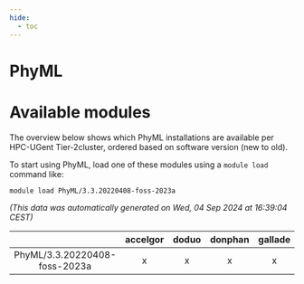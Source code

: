 ```yaml
---
hide:
  - toc
---
```


PhyML
=====

# Available modules


The overview below shows which PhyML installations are available per HPC-UGent Tier-2cluster, ordered based on software version (new to old).

To start using PhyML, load one of these modules using a `module load` command like:

```shell
module load PhyML/3.3.20220408-foss-2023a
```

*(This data was automatically generated on Wed, 04 Sep 2024 at 16:39:04 CEST)*  

| |accelgor|doduo|donphan|gallade|joltik|shinx|skitty|
| :---: | :---: | :---: | :---: | :---: | :---: | :---: | :---: |
|PhyML/3.3.20220408-foss-2023a|x|x|x|x|x|-|x|
